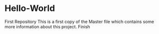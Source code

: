 # Hello-World
First Repository
This is a first copy of the Master file which contains some more information about this project.
Finish
